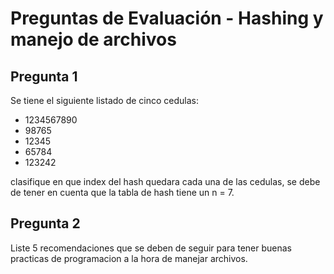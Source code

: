 # Preguntas de Evaluación - Hashing y manejo de archivos 

## Pregunta 1

Se tiene el siguiente listado de cinco cedulas: 

- 1234567890
- 98765
- 12345
- 65784
- 123242

clasifique en que index del hash quedara cada una de las cedulas, se debe de tener en cuenta que la tabla de hash tiene un n = 7.

## Pregunta 2 
Liste 5 recomendaciones que se deben de seguir para tener buenas practicas de programacion a la hora de manejar archivos. 